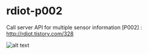 # rdiot-p002
Call server API for multiple sensor information [P002] : http://rdiot.tistory.com/328
 
![alt text](http://cfile24.uf.tistory.com/image/213B9C4C5925829225DDDE)
